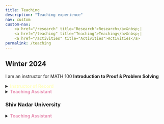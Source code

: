 ```yaml
---
title: Teaching
description: "Teaching experience"
nav: custom
custom-nav: 
    <a href="/research" title="Research">Research</a>&nbsp;|
    <a href="/teaching" title="Teaching">Teaching</a>&nbsp;|
    <a href="/activities" title="Activities">Activities</a>
permalink: /teaching
---
```


<div class="callout">
    <h2> Winter 2024 </h2>
<p>I am an instructor for MATH 100 <b>Introduction to Proof & Problem Solving</b></p>
</div>

<!-- ### UC Santa Cruz -->

<details>
    <summary><b style="color:#ffffbf">Instructor of Record</b></summary>

<ul style="line-height:150%">

<li> MATH 100 <b>Introduction to Proof and Problem Solving</b>, <small>Winter 2024</small></li>

<li> MATH 105A <b>Real Analysis</b>, <small>Summer 2023</small></li>

<li> MATH 103A <b>Complex Analysis</b>, <small>Spring 2023</small></li>

<li> MATH 11B <b>Calculus with Applications</b>, <small>Summer 2022</small></li>

<li> MATH 100 <b>Introduction to Proof and Problem Solving</b>, <small>Summer 2022</small></li>

<li> MATH 103A <b>Complex Analysis</b>, <small>Spring 2022</small></li>

<li> MATH 110 <b>Introduction to Number Theory</b>, <small>Fall 2021</small><br>
<a href="https://github.com/bdeewang/math110-f21-ucsc/raw/main/MATH%20110%20Lecture%20Notes%2C%20Fall%202021.pdf" class="internal-link quarter-line-space">Lecture notes&nbsp;→</a>
</li>

<li> MATH 110 <b>Introduction to Number Theory</b>, <small>Summer 2021</small></li>

<li> MATH 105A <b>Real Analysis</b>, <small>Fall 2020</small></li>

<li> MATH 3 <b>Precalculus</b>, <small>Summer 2020</small></li>

</ul>
</details>

<!-- --------------------------------------------------- -->

<details>
    <summary><b style="color:#e894b5">Teaching Assistant</b></summary>

<ul style="line-height:180%">

<li> MATH 11A <b>Calculus with Applications</b>, <small>Fall 2023</small></li>

<li> MATH 105A <b>Real Analysis</b>, <small>Summer 2023</small></li>

<li> MATH 288B <b>Pedagogy of Mathematics (for GSIs)</b>, <small>Winter 2023</small></li>

<li> MATH 19A <b>Calculus for Sci., Eng., and Math.</b>, <small>Fall 2022</small></li>

<li> MATH 11A <b>Calculus with Applications</b>, <small>Winter 2022</small></li>

<li> MATH 111T <b>Algebra</b>, <small>Spring 2021</small></li>

<li> MATH 100 <b>Introduction to Proof and Problem Solving</b>, <small>Winter 2021</small></li>

<li> MATH 3 <b>Precalculus</b>, <small>Spring 2020</small></li>

<li> MATH 181 <b>History of Mathematics</b>, <small>Winter 2020</small></li>

<li> MATH 3 <b>Precalculus</b>, <small>Fall 2019</small></li>

</ul>
</details>

<!-- --------------------------------------------------- -->

### Shiv Nadar University
<!-- bfe3ff -->
<details>
    <summary><b style="color:#e894b5">Teaching Assistant</b></summary>

<ul style="line-height:180%">

<li> MAT260 <b>Linear Algebra</b>, <small>Fall 2015</small></li>

</ul>
</details>